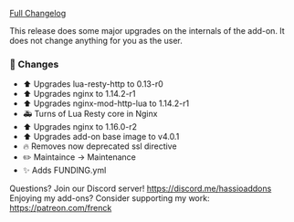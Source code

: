 [Full Changelog][changelog]

This release does some major upgrades on the internals of the add-on.
It does not change anything for you as the user.

### 🔨 Changes

- :arrow_up: Upgrades lua-resty-http to 0.13-r0
- :arrow_up: Upgrades nginx to 1.14.2-r1
- :arrow_up: Upgrades nginx-mod-http-lua to 1.14.2-r1
- :ambulance: Turns of Lua Resty core in Nginx
- :arrow_up: Upgrades nginx to 1.16.0-r2
- :arrow_up: Upgrades add-on base image to v4.0.1
- :fire: Removes now deprecated ssl directive
- :pencil2: Maintaince -> Maintenance
- :sparkles: Adds FUNDING.yml

[changelog]: https://github.com/hassio-addons/addon-happy-bubbles/compare/v2.1.1...v3.0.0

Questions? Join our Discord server! https://discord.me/hassioaddons
Enjoying my add-ons? Consider supporting my work: https://patreon.com/frenck